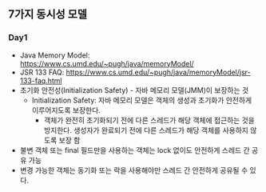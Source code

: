 ## 7가지 동시성 모델
### Day1
- Java Memory Model: https://www.cs.umd.edu/~pugh/java/memoryModel/
- JSR 133 FAQ: https://www.cs.umd.edu/~pugh/java/memoryModel/jsr-133-faq.html
- 초기화 안전성(Initialization Safety) - 자바 메모리 모델(JMM)이 보장하는 것
  - Initialization Safety: 자바 메모리 모델은 객체의 생성과 초기화가 안전하게 이루어지도록 보장한다.
    - 객체가 완전히 초기화되기 전에 다른 스레드가 해당 객체에 접근하는 것을 방지한다. 생성자가 완료되기 전에 다른 스레드가 해당 객체를 사용하지 않도록 보장 함
- 불변 객체 또는 final 필드만을 사용하는 객체는 lock 없이도 안전하게 스레드 간 공유 가능
- 변경 가능한 객체는 동기화 또는 락을 사용해야만 스레드 간 안전하게 공유될 수 있다.
  
